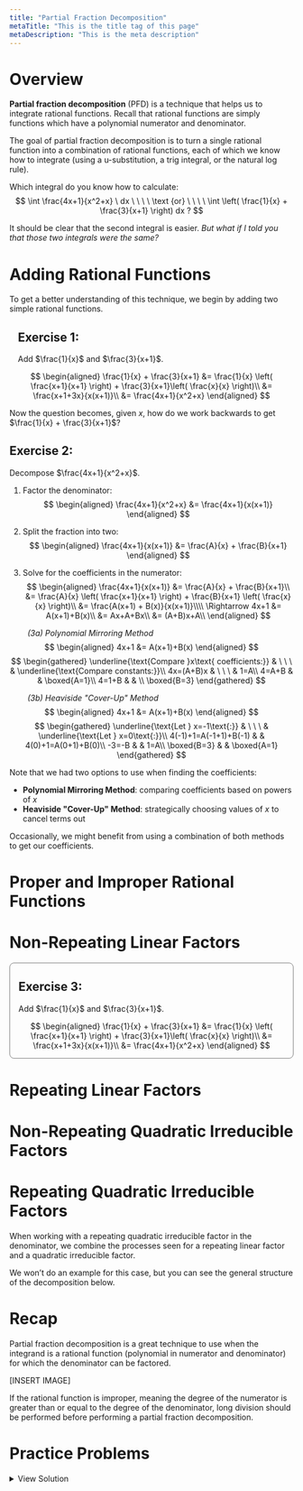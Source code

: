 ```yaml
---
title: "Partial Fraction Decomposition"
metaTitle: "This is the title tag of this page"
metaDescription: "This is the meta description"
---
```


<!-- <YoutubeEmbed link="https://www.youtube.com/embed/bLrrin1oEkA?si=VyGWTGjJZOSSMcYb"> -->
<!-- <iframe width="100%" height="750" src="https://www.youtube.com/embed/bLrrin1oEkA?si=VyGWTGjJZOSSMcYb" title="YouTube video player" frameborder="0" allow="accelerometer; autoplay; clipboard-write; encrypted-media; gyroscope; picture-in-picture; web-share" referrerpolicy="strict-origin-when-cross-origin" allowfullscreen></iframe> -->


# Overview
**Partial fraction decomposition** (PFD) is a technique that helps us to integrate rational functions. Recall that rational functions are simply functions which have a polynomial numerator and denominator.

The goal of partial fraction decomposition is to turn a single rational function into a combination of rational functions, each of which we know how to integrate (using a u-substitution, a trig integral, or the natural log rule).

Which integral do you know how to calculate: 
$$
\int \frac{4x+1}{x^2+x} \ dx \ \ \ \ \text {or} \ \ \ \ \int \left( \frac{1}{x} + \frac{3}{x+1} \right) dx ?
$$

It should be clear that the second integral is easier. *But what if I told you that those two integrals were the same?*

# Adding Rational Functions
To get a better understanding of this technique, we begin by adding two simple rational functions.


<div class="exampleContainer" style="padding: 0px 15px">

## Exercise 1:
Add $\frac{1}{x}$ and $\frac{3}{x+1}$.

$$
    \begin{aligned}
      \frac{1}{x} + \frac{3}{x+1} &= \frac{1}{x} \left( \frac{x+1}{x+1} \right) + \frac{3}{x+1}\left( \frac{x}{x} \right)\\
      &= \frac{x+1+3x}{x(x+1)}\\
      &= \frac{4x+1}{x^2+x}
    \end{aligned}
$$

</div>

Now the question becomes, given $x$, how do we work backwards to get $\frac{1}{x} + \frac{3}{x+1}$?

## Exercise 2:
Decompose $\frac{4x+1}{x^2+x}$.

1. Factor the denominator:
$$
\begin{aligned}
  \frac{4x+1}{x^2+x} &= \frac{4x+1}{x(x+1)}
\end{aligned}
$$

2. Split the fraction into two:
$$
\begin{aligned}
  \frac{4x+1}{x(x+1)} &= \frac{A}{x} + \frac{B}{x+1}
\end{aligned}
$$

3. Solve for the coefficients in the numerator:
$$
\begin{aligned}
  \frac{4x+1}{x(x+1)} &= \frac{A}{x} + \frac{B}{x+1}\\
  &= \frac{A}{x} \left( \frac{x+1}{x+1} \right) + \frac{B}{x+1} \left( \frac{x}{x} \right)\\
  &= \frac{A(x+1) + B(x)}{x(x+1)}\\\\
  \Rightarrow 4x+1 &= A(x+1)+B(x)\\
  &= Ax+A+Bx\\
  &= (A+B)x+A\\
\end{aligned}
$$

&emsp;&emsp; *(3a) Polynomial Mirroring Method*
$$
\begin{aligned}
  4x+1 &= A(x+1)+B(x)
\end{aligned}
$$
$$
\begin{gathered}
  \underline{\text{Compare }x\text{ coefficients:}} & \ \ \ & \underline{\text{Compare constants:}}\\
  4x=(A+B)x & \ \ \ & 1=A\\
  4=A+B & & \boxed{A=1}\\
  4=1+B & & \\
  \boxed{B=3}
\end{gathered}
$$

&emsp;&emsp; *(3b) Heaviside "Cover-Up" Method*
$$
\begin{aligned}
  4x+1 &= A(x+1)+B(x)
\end{aligned}
$$
$$
\begin{gathered}
  \underline{\text{Let } x=-1\text{:}} & \ \ \ & \underline{\text{Let } x=0\text{:}}\\
  4(-1)+1=A(-1+1)+B(-1) & & 4(0)+1=A(0+1)+B(0)\\
  -3=-B & & 1=A\\
  \boxed{B=3} & & \boxed{A=1}
\end{gathered}
$$

Note that we had two options to use when finding the coefficients:
- **Polynomial Mirroring Method**: comparing coefficients based on powers of $x$
- **Heaviside "Cover-Up" Method**: strategically choosing values of $x$ to cancel terms out

Occasionally, we might benefit from using a combination of both methods to get our coefficients.

# Proper and Improper Rational Functions


# Non-Repeating Linear Factors

<div class="exampleContainer" style="border: 1px solid gray; border-radius: 8px; padding: 0px 15px">

## Exercise 3:
Add $\frac{1}{x}$ and $\frac{3}{x+1}$.

$$
\begin{aligned}
  \frac{1}{x} + \frac{3}{x+1} &= \frac{1}{x} \left( \frac{x+1}{x+1} \right) + \frac{3}{x+1}\left( \frac{x}{x} \right)\\
  &= \frac{x+1+3x}{x(x+1)}\\
  &= \frac{4x+1}{x^2+x}
\end{aligned}
$$

</div>

# Repeating Linear Factors

# Non-Repeating Quadratic Irreducible Factors

# Repeating Quadratic Irreducible Factors

When working with a repeating quadratic irreducible factor in the denominator, we combine the processes seen for a repeating linear factor and a quadratic irreducible factor.

We won’t do an example for this case, but you can see the general structure of the decomposition below.

# Recap

Partial fraction decomposition is a great technique to use when the integrand is a rational function (polynomial in numerator and denominator) for which the denominator can be factored.

[INSERT IMAGE]

If the rational function is improper, meaning the degree of the numerator is greater than or equal to the degree of the denominator, long division should be performed before performing a partial fraction decomposition.

# Practice Problems

<details class="exampleProblem">
  <summary>View Solution</summary>

  We find a common denominator:
  $$
    \begin{aligned}
      \frac{1}{x} + \frac{3}{x+1} &= \frac{1}{x} \left( \frac{x+1}{x+1} \right) + \frac{3}{x+1}\left( \frac{x}{x} \right)\\
      &= \frac{x+1+3x}{x(x+1)}\\
      &= \frac{4x+1}{x^2+x}
    \end{aligned}
  $$

</details>